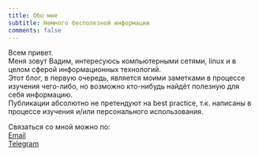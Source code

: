 ```yaml
---
title: Обо мне
subtitle: Немного бесполезной информации
comments: false
---
```


Всем привет.  
Меня зовут Вадим, интересуюсь компьютерными сетями,
linux и в целом сферой информационных технологий.  
Этот блог, в первую очередь,
является моими заметками в процессе изучения чего-либо,
но возможно кто-нибудь найдёт полезную для себя информацию.  
Публикации абсолютно не претендуют на best practice,
т.к. написаны в процессе изучения и/или персонального использования.  

Cвязаться со мной можно по:  
[Email](mailto:w3lqd@yandex.ru)  
[Telegram](https://t.me/aleshin_vadim) 
